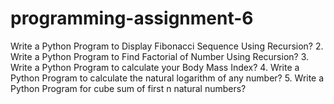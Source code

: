 # programming-assignment-6
Write a Python Program to Display Fibonacci Sequence Using Recursion? 2. Write a Python Program to Find Factorial of Number Using Recursion? 3. Write a Python Program to calculate your Body Mass Index? 4. Write a Python Program to calculate the natural logarithm of any number? 5. Write a Python Program for cube sum of first n natural numbers?
